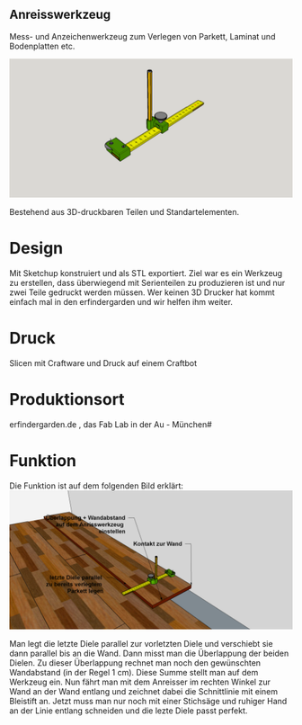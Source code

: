 ## Anreisswerkzeug

Mess- und Anzeichenwerkzeug zum Verlegen von Parkett, Laminat und Bodenplatten etc.

![](https://github.com/minirevollo/Wandschmiege/blob/master/AW_Szenario%203.png?raw=true)

Bestehend aus 3D-druckbaren Teilen und Standartelementen.

# Design #
Mit Sketchup konstruiert und als STL exportiert. Ziel war es ein Werkzeug zu erstellen, dass überwiegend mit Serienteilen zu produzieren ist und nur zwei Teile gedruckt werden müssen. Wer keinen 3D Drucker hat kommt einfach mal in den erfindergarden und wir helfen ihm weiter.
# Druck #
Slicen mit Craftware und Druck auf einem Craftbot
# Produktionsort #
erfindergarden.de , das Fab Lab in der Au - München#
# Funktion #
Die Funktion ist auf dem folgenden Bild erklärt:
![](https://github.com/minirevollo/Wandschmiege/blob/master/AW_Szenario%202.png)

Man legt die letzte Diele parallel zur vorletzten Diele und verschiebt sie dann parallel bis an die Wand. Dann misst man die Überlappung der beiden Dielen. Zu dieser Überlappung rechnet man noch den gewünschten Wandabstand (in der Regel 1 cm). Diese Summe stellt man auf dem Werkzeug ein. Nun fährt man mit dem Anreisser im rechten Winkel zur Wand an der Wand entlang und zeichnet dabei die Schnittlinie mit einem Bleistift an. Jetzt muss man nur noch mit einer Stichsäge und ruhiger Hand an der Linie entlang schneiden und die lezte Diele passt perfekt.